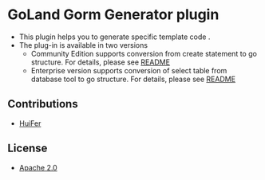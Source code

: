 # GoLand Gorm Generator plugin 

- This plugin helps you to generate specific template code . 
- The plug-in is available in two versions
    - Community Edition supports conversion from create statement to go structure. For details, please see [README](/gorm-generator-plugin-Community/README.md)
    - Enterprise version supports conversion of select table from database tool to go structure. For details, please see [README](/gorm-generator-plugin-Ultimate/README.md)
    
    


## Contributions

- [HuiFer](http://github.com/huifer/)



## License
- [Apache 2.0](/LICENSE)